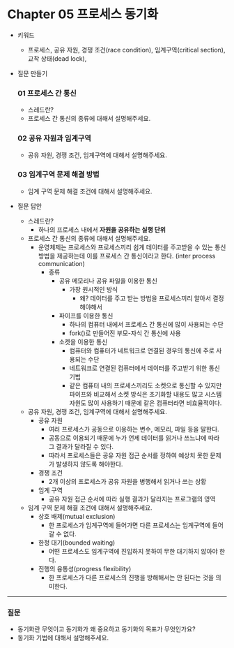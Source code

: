 # Chapter 05 프로세스 동기화

- 키워드
    - 프로세스, 공유 자원, 경쟁 조건(race condition), 임계구역(critical section), 교착 상태(dead lock),
- 질문 만들기

  ### 01 프로세스 간 통신

    - 스레드란?
    - 프로세스 간 통신의 종류에 대해서 설명해주세요.

  ### 02 공유 자원과 임계구역

    - 공유 자원, 경쟁 조건, 임계구역에 대해서 설명해주세요.

  ### 03 임계구역 문제 해결 방법

    - 임계 구역 문제 해결 조건에 대해서 설명해주세요.
- 질문 답안
    - 스레드란?
        - 하나의 프로세스 내에서 **자원을 공유하는 실행 단위**
    - 프로세스 간 통신의 종류에 대해서 설명해주세요.
        - 운영체제는 프로세스와 프로세스끼리 쉽게 데이터를 주고받을 수 있는 통신 방법을 제공하는데 이를 프로세스 간 통신이라고 한다. (inter process communication)
            - 종류
                - 공유 메모리나 공유 파일을 이용한 통신
                    - 가장 원시적인 방식
                        - 왜? 데이터를 주고 받는 방법을 프로세스끼리 알아서 결정해야해서
                - 파이프를 이용한 통신
                    - 하나의 컴퓨터 내에서 프로세스 간 통신에 많이 사용되는 수단
                    - fork()로 만들어진 부모-자식 간 통신에 사용
                - 소켓을 이용한 통신
                    - 컴퓨터와 컴퓨터가 네트워크로 연결된 경우의 통신에 주로 사용되는 수단
                    - 네트워크로 연결된 컴퓨터에서 데이터를 주고받기 위한 통신 기법
                    - 같은 컴퓨터 내의 프로세스끼리도 소켓으로 통신할 수 있지만 파이프와 비교해서 소켓 방식은 초기화할 내용도 많고 시스템 자원도 많이 사용하기 때문에 같은 컴퓨터라면 비효율적이다.
    - 공유 자원, 경쟁 조건, 임계구역에 대해서 설명해주세요.
        - 공유 자원
            - 여러 프로세스가 공동으로 이용하는 변수, 메모리, 파일 등을 말한다.
            - 공동으로 이용되기 때문에 누가 언제 데이터를 읽거나 쓰느냐에 따라 그 결과가 달라질 수 있다.
            - 따라서 프로세스들은 공유 자원 접근 순서를 정하여 예상치 못한 문제가 발생하지 않도록 해야한다.
        - 경쟁 조건
            - 2개 이상의 프로세스가 공유 자원을 병행해서 읽거나 쓰는 상황
        - 임계 구역
            - 공유 자원 접근 순서에 따라 실행 결과가 달라지는 프로그램의 영역
    - 임계 구역 문제 해결 조건에 대해서 설명해주세요.
        - 상호 배제(mutual exclusion)
            - 한 프로세스가 임계구역에 들어가면 다른 프로세스는 임계구역에 들어갈 수 없다.
        - 한정 대기(bounded waiting)
            - 어떤 프로세스도 임계구역에 진입하지 못하여 무한 대기하지 않아야 한다.
        - 진행의 융통성(progress flexibility)
            - 한 프로세스가 다른 프로세스의 진행을 방해해서는 안 된다는 것을 의미한다.

---

### 질문
- 동기화란 무엇이고 동기화가 왜 중요하고 동기화의 목표가 무엇인가요?
- 동기화 기법에 대해서 설명해주세요.